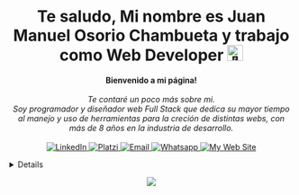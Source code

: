 <h1 align="center">Te saludo, Mi nombre es Juan Manuel Osorio Chambueta y trabajo como Web Developer <img src="https://github.com/wervlad/wervlad/assets/24524555/766d336d-b87d-44ba-807c-c51de2bc6b4d" width="28px" alt="👋"></h1>

<p align="center">
    <b>Bienvenido a mi página!</b><br><br>
    <i>
        Te contaré un poco más sobre mi.<br>
        Soy programador y diseñador web Full Stack que dedica su mayor tiempo al manejo y uso de herramientas para la creción de distintas webs, con más de 8 años en la industria de desarrollo.<br>
    </i><br>
    <a href="http://www.linkedin.com/in/shjuanm">
        <img src="https://img.shields.io/badge/LinkedIn%20-%20dodgerblue?logo=linkedin&logoColor=white" alt="LinkedIn">
    </a>
    <a href="https://platzi.com/p/Manuel_Shtt">
        <img src="https://img.shields.io/badge/Platzi%20-%20limegreen?logo=Platzi&logoColor=white" alt="Platzi">
    </a>
    <a href="mailto:shjuanmsh@gmail.com?subject=Estoy%20interesado%20en%20ti!%20:)&body=Me%20gustaría%20contactar%20contigo%20">
        <img src="https://img.shields.io/badge/Email%20-%20crimson?logo=gmail&logoColor=white" alt="Email">
    </a>
    <a href="https://wa.me/573106950078">
        <img src="https://img.shields.io/badge/Whatsapp%20-%20green?logo=whatsapp&logoColor=white" alt="Whatsapp">
    </a>
    <a href="https://wa.me/573106950078">
        <img src="https://img.shields.io/badge/My%20Web%20Site%20-%20darkviolet?logoColor=white" alt="My Web Site">
    </a>    
  
</p>

<details>
<p align="center">
  <a href="https://github.com/wervlad">
    <img src="http://github-profile-summary-cards.vercel.app/api/cards/profile-details?username=wervlad&theme=transparent" />
  </a>
  <a href="https://github.com/wervlad">
    <img src="https://github-readme-streak-stats.herokuapp.com/?user=wervlad&hide_border=true&card_width=338&theme=transparent" />
  </a>
  <a href="https://github.com/wervlad">
    <img src="http://github-profile-summary-cards.vercel.app/api/cards/stats?username=wervlad&theme=transparent" />
  </a>
  <a href="https://github.com/wervlad">
    <img src="https://github-readme-stats.vercel.app/api/top-langs/?username=wervlad&langs_count=10&exclude_repo=&hide=jupyter%20notebook,vim%20script,cmake,makefile,batchfile,emacs%20lisp,css,html&layout=default&card_width=699&hide_border=true&theme=transparent" />
  </a>
</p>
</details>

<p align="center">
  <a href="https://github.com/wervlad">
    <img src="https://komarev.com/ghpvc/?username=wervlad&color=blue&style=flat)" />
  </a>
</p>